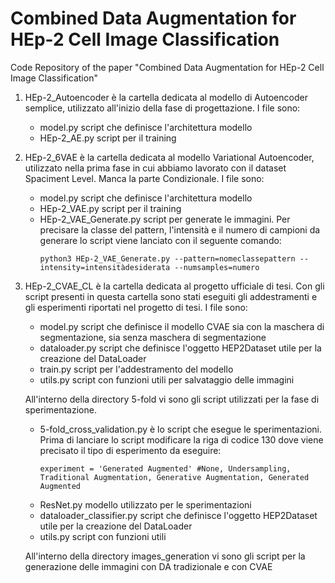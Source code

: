 # Combined Data Augmentation for HEp-2 Cell Image Classification

Code Repository of the paper "Combined Data Augmentation for HEp-2 Cell Image Classification"

1. HEp-2_Autoencoder è la cartella dedicata al modello di Autoencoder semplice, utilizzato all'inizio della fase di progettazione. 
   I file sono:
   - model.py script che definisce l'architettura modello
   - HEp-2_AE.py script per il training 
2. HEp-2_6VAE è la cartella dedicata al modello Variational Autoencoder, utilizzato nella prima fase in cui abbiamo lavorato con il dataset Spaciment Level. 
   Manca la parte Condizionale.
   I file sono:
   - model.py script che definisce l'architettura modello
   - HEp-2_VAE.py script per il training
   - HEp-2_VAE_Generate.py script per generate le immagini. Per precisare la classe del pattern, l'intensità e il numero di campioni da generare lo script
     viene lanciato con il seguente comando: 
     ```
     python3 HEp-2_VAE_Generate.py --pattern=nomeclassepattern --intensity=intensitàdesiderata --numsamples=numero
     ```
3. HEp-2_CVAE_CL è la cartella dedicata al progetto ufficiale di tesi. Con gli script presenti in questa cartella sono stati eseguiti gli addestramenti e gli
   esperimenti riportati nel progetto di tesi.
   I file sono:
   - model.py script che definisce il modello CVAE sia con la maschera di segmentazione, sia senza maschera di segmentazione
   - dataloader.py script che definisce l'oggetto HEP2Dataset utile per la creazione del DataLoader
   - train.py script per l'addestramento del modello
   - utils.py script con funzioni utili per salvataggio delle immagini
   
   All'interno della directory 5-fold vi sono gli script utilizzati per la fase di sperimentazione.
   - 5-fold_cross_validation.py è lo script che esegue le sperimentazioni. Prima di lanciare lo script modificare la riga di codice 130 dove viene precisato
     il tipo di esperimento da eseguire:
     ```
     experiment = 'Generated Augmented' #None, Undersampling, Traditional Augmentation, Generative Augmentation, Generated Augmented
     ```
   - ResNet.py modello utilizzato per le sperimentazioni
   - dataloader_classifier.py script che definisce l'oggetto HEP2Dataset utile per la creazione del DataLoader
   - utils.py script con funzioni utili 
   
   All'interno della directory images_generation vi sono gli script per la generazione delle immagini con DA tradizionale e con CVAE

